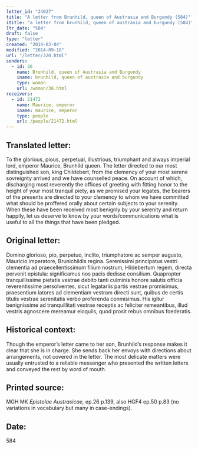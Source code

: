 ```yaml
---
letter_id: "24027"
title: "A letter from Brunhild, queen of Austrasia and Burgundy (584)"
ititle: "a letter from brunhild, queen of austrasia and burgundy (584)"
ltr_date: "584"
draft: false
type: "letter"
created: "2014-03-04"
modified: "2014-09-18"
url: "/letter/320.html"
senders:
  - id: 36
    name: Brunhild, queen of Austrasia and Burgundy
    iname: brunhild, queen of austrasia and burgundy
    type: woman
    url: /woman/36.html
receivers:
  - id: 21472
    name: Maurice, emperor
    iname: maurice, emperor
    type: people
    url: /people/21472.html
---
```

<h2> Translated letter:</h2>To the glorious, pious, perpetual, illustrious, triumphant and always imperial lord, emperor Maurice, Brunhild queen.
The letter directed to our most distinguished son, king Childebert, from the clemency of your most serene sovreignty arrived and we have counselled peace.  On account of which, discharging most reverently the offices of greeting with fitting honor to the height of your most tranquil piety, as we promised your legates, the bearers of the presents are directed to your clemency to whom we have committed what should be proffered orally about certain subjects to your serenity.  When these have been received most benignly by your serenity and return happily, let us deserve to know by your words/communications what is useful to all the things that have been pledged.
<h2 class="mt-4"> Original letter:</h2>Domino glorioso, pio, perpetuo, inclito, triumphatore ac semper augusto, Mauricio imperatore, Brunichildis regina.
Serenissimi principatus vestri clementia ad praecellentissimum filium nostrum, Hildebertum regem, directa pervenit epistula: significamus nos pacis dedisse consilium. Quapropter tranquillissime pietatis vestrae debito tanti culminis honore salutis officia reverentissime persolventes, sicut legatariis partis vestrae promisimus, praesentium latores ad clementiam vestram directi sunt, quibus de certis titulis vestrae serenitatis verbo proferenda conmisimus. His igitur benignissime ad tranquillitati vestrae receptis ac feliciter remeantibus, illud vestris agnoscere mereamur eloquiis, quod prosit rebus omnibus foederatis.
<h2 class="mt-4"> Historical context:</h2>Though the emperor’s letter came to her son, Brunhild’s response makes it clear that she is in charge.  She sends back her envoys with directions about arrangements, not covered in the letter.  The most delicate matters were usually entrusted to a reliable messenger who presented the written letters and conveyed the rest by word of mouth.
<h2 class="mt-4"> Printed source:</h2><p>MGH MK <em>Epistolae Austrasicae,</em> ep.26 p.139, also HGF4 ep.50 p.83 (no variations in vocabulary but many in case-endings).</p><h2 class="mt-4"> Date:</h2>584